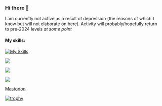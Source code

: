 ### Hi there 👋

I am currently not active as a result of depression (the reasons of which I know but will not elaborate on here). Activity will probably/hopefully return to pre-2024 levels *at some point*

#### My skills:
[![My Skills](https://skillicons.dev/icons?i=linux,git,neovim,vim,java,cs,html,js,md,css,arduino,idea,discord,rust,bash,c)](https://skillicons.dev)

![ ](https://komarev.com/ghpvc/?username=TudbuT&style=flat-square&color=blueviolet)

![ ](https://github-readme-stats.vercel.app/api?username=TudbuT&show_icons=true&theme=dracula)

![ ](https://github-readme-stats.vercel.app/api/top-langs/?username=TudbuT&theme=dracula&show_icons=true)

<a rel="me" href="https://tech.lgbt/@TudbuT">Mastodon</a>

[![trophy](https://github-profile-trophy.vercel.app/?username=TudbuT)](https://github.com/ryo-ma/github-profile-trophy)
